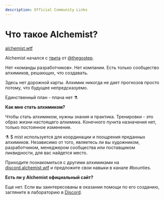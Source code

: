 ```yaml
---
description: Official Community Links
---
```


# Что такое Alchemist?

[alchemist.wtf](https://github.com/alchemistcoin/alchemist)

Alchemist начался с [твита](https://twitter.com/thegostep/status/1358159173440184322?s=20) от [@thegostep](https://twitter.com/thegostep). 

Нет «команды разработчиков». Нет компании. Есть только сообщество алхимиков, решающих, что создавать. 

Здесь нет дорожной карты. Алхимик никогда не дает прогнозов просто потому, что будущее непредсказуемо. 

Единственный план - плана нет ⚗️

**Как мне стать алхимиком?** 

Чтобы стать алхимиком, нужны знания и практика. Тренировки - это образ жизни настоящего алхимика. Конечного пункта назначения нет, только постоянное изменение.

⚗️ $ mist используется для координации и поощрения преданных алхимиков. Независимо от того, являетесь ли вы художником, разработчиком, менеджером сообщества или поставщиком ликвидности, для вас найдется место.

Приходите познакомиться с другими алхимиками на [discord.alchemist.wtf](http://discord.alchemist.wtf) и предложите свои навыки в канале \#bounties.

**Есть ли у Alchemist официальный сайт?** 

Еще нет. Если вы заинтересованы в оказании помощи по его созданию, загляните в лабораторию в [Discord](https://discord.gg/UQB4MwG4c8).

